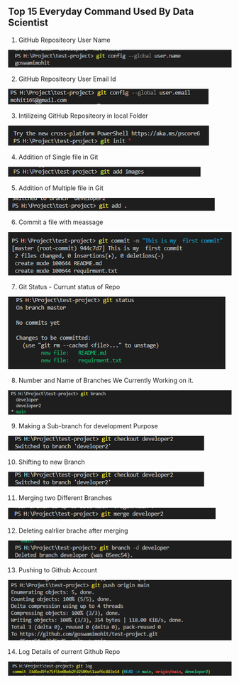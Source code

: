 ## Top 15 Everyday Command Used By Data Scientist
    
  1. GitHub Repositeory User Name

<img src = "images\git-username.png">

   2. GitHub Repositeory User Email Id

<img src = "images\git-user-email.png">

   3. Intilizeing GitHub Repositeory in local Folder

<img src = "images\git-init.png">

   4. Addition of Single file in Git

<img src = "images\git-add_single_file.png">

   5. Addition of Multiple file in Git

<img src = "images\git-add-add_multiple_file.png">

   6. Commit a file with meassage

<img src = "images\git-commit.png">

   7. Git Status - Currunt status of Repo

<img src = "images\git-status.png">

   8. Number and Name of Branches We Currently Working on it.

<img src = "images\git-branch.png">

   9. Making a Sub-branch for development Purpose 

<img src = "images\git-checkout-branch_shift.png">

   10. Shifting to new Branch

<img src = "images\git-checkout-branch_shift.png">

   11. Merging two Different Branches

<img src = "images\gir-merge-merge_two_branch.png">

   12. Deleting ealrlier brache after merging

<img src = "images\git-delete_branch.png">

   13. Pushing to Github Account

<img src = "images\git-push_origin.png">

   14. Log Details of current Github Repo

<img src = "images\git-log.png">




